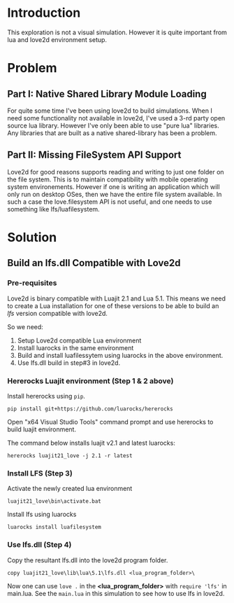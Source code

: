 <!-- vim: set tw=80: -->
# Introduction

This exploration is not a visual simulation. However it is quite important from
lua and love2d environment setup.

# Problem

## Part I: Native Shared Library Module Loading

For quite some time I've been using love2d to build simulations. When I need
some functionality not available in love2d, I've used a 3-rd party open source
lua library. However I've only been able to use "pure lua" libraries. Any
libraries that are built as a native shared-library has been a problem.

## Part II: Missing FileSystem API Support

Love2d for good reasons supports reading and writing to just one folder on the
file system. This is to maintain compatibility with mobile operating system
environements. However if one is writing an application which will only run on
desktop OSes, then we have the entire file system available. In such a case the
love.filesystem API is not useful, and one needs to use something like
lfs/luafilesystem.

# Solution

## Build an lfs.dll Compatible with Love2d

### Pre-requisites

Love2d is binary compatible with Luajit 2.1 and Lua 5.1. This means we need to
create a Lua installation for one of these versions to be able to build an *lfs*
version compatible with love2d.

So we need:
1. Setup Love2d compatible Lua environment
2. Install luarocks in the same environment
3. Build and install luafilessytem using luarocks in the above environment.
4. Use lfs.dll build in step#3 in love2d.


### Hererocks Luajit environment (Step 1 & 2 above)

Install hererocks using `pip`.

```
pip install git+https://github.com/luarocks/hererocks
```

Open "x64 Visual Studio Tools" command prompt and use hererocks to build luajit
environment.

The command below installs luajit v2.1 and latest luarocks:

```
hererocks luajit21_love -j 2.1 -r latest
```

### Install LFS (Step 3)
Activate the newly created lua environment

```
luajit21_love\bin\activate.bat
```

Install lfs using luarocks

```
luarocks install luafilesystem
```

### Use lfs.dll (Step 4)

Copy the resultant lfs.dll into the love2d program folder.

```
copy luajit21_love\lib\lua\5.1\lfs.dll <lua_program_folder>\
```

Now one can use `love .` in the **<lua_program_folder>** with `require 'lfs'` in
main.lua. See the `main.lua` in this simulation to see how to use lfs in love2d.


